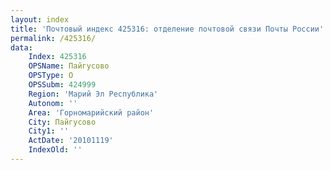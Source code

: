 ```yaml
---
layout: index
title: 'Почтовый индекс 425316: отделение почтовой связи Почты России'
permalink: /425316/
data:
    Index: 425316
    OPSName: Пайгусово
    OPSType: О
    OPSSubm: 424999
    Region: 'Марий Эл Республика'
    Autonom: ''
    Area: 'Горномарийский район'
    City: Пайгусово
    City1: ''
    ActDate: '20101119'
    IndexOld: ''
---
```

